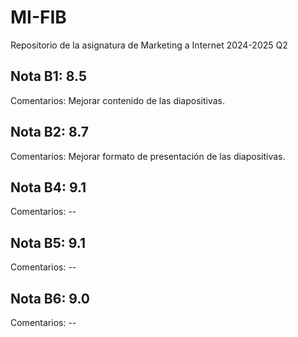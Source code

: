 # MI-FIB
Repositorio de la asignatura de Marketing a Internet 2024-2025 Q2

## Nota B1: 8.5
Comentarios: Mejorar contenido de las diapositivas.

## Nota B2: 8.7
Comentarios: Mejorar formato de presentación de las diapositivas.

## Nota B4: 9.1
Comentarios: --

## Nota B5: 9.1
Comentarios: --

## Nota B6: 9.0
Comentarios: --
